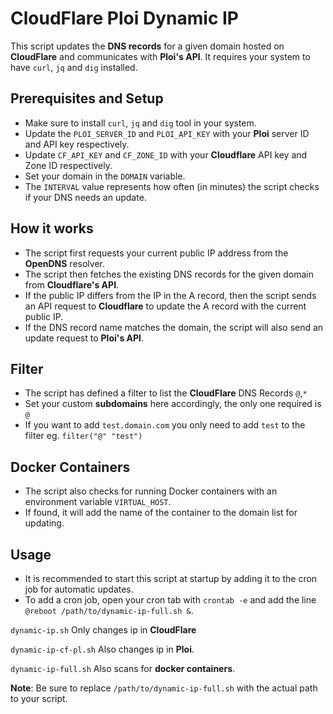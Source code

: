 # CloudFlare Ploi Dynamic IP

This script updates the <b>DNS records</b> for a given domain hosted on <b>CloudFlare</b> and communicates with <b>Ploi's API</b>. It requires your system to have `curl`, `jq` and `dig` installed.


## Prerequisites and Setup
- Make sure to install `curl`, `jq` and `dig` tool in your system.
- Update the `PLOI_SERVER_ID` and `PLOI_API_KEY` with your <b>Ploi</b> server ID and API key respectively.
- Update `CF_API_KEY` and `CF_ZONE_ID` with your <b>Cloudflare</b> API key and Zone ID respectively.
- Set your domain in the `DOMAIN` variable.
- The `INTERVAL` value represents how often (in minutes) the script checks if your DNS needs an update.

## How it works
- The script first requests your current public IP address from the <b>OpenDNS</b> resolver.
- The script then fetches the existing DNS records for the given domain from <b>Cloudflare's API</b>.
- If the public IP differs from the IP in the A record, then the script sends an API request to <b>Cloudflare</b> to update the A record with the current public IP.
- If the DNS record name matches the domain, the script will also send an update request to <b>Ploi's API</b>.

## Filter
- The script has defined a filter to list the <b>CloudFlare</b> DNS Records `@`,`*`
- Set your custom <b>subdomains</b> here accordingly, the only one required is `@`
- If you want to add `test.domain.com` you only need to add `test` to the filter eg.
  `filter("@" "test")`

## Docker Containers
- The script also checks for running Docker containers with an environment variable `VIRTUAL_HOST`.
- If found, it will add the name of the container to the domain list for updating.

## Usage
- It is recommended to start this script at startup by adding it to the cron job for automatic updates.
- To add a cron job, open your cron tab with `crontab -e` and add the line `@reboot /path/to/dynamic-ip-full.sh &`.

`dynamic-ip.sh` Only changes ip in <b>CloudFlare</b>

`dynamic-ip-cf-pl.sh` Also changes ip in <b>Ploi</b>.

`dynamic-ip-full.sh`  Also scans for <b>docker containers</b>.

**Note**: Be sure to replace `/path/to/dynamic-ip-full.sh` with the actual path to your script.